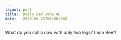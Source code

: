 ```yaml
---
layout: post
title:  Daily Dad Joke 4U
date:   2025-06-25T00:00:00Z
---
```

What do you call a cow with only two legs? Lean Beef!
